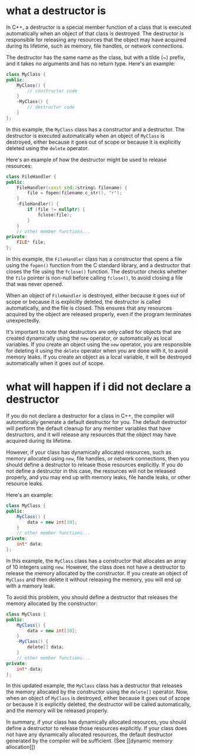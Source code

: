 # what a destructor is

In C++, a destructor is a special member function of a class that is executed automatically when an object of that class is destroyed. The destructor is responsible for releasing any resources that the object may have acquired during its lifetime, such as memory, file handles, or network connections.

The destructor has the same name as the class, but with a tilde (~) prefix, and it takes no arguments and has no return type. Here's an example:
```cpp
class MyClass {
public:
    MyClass() {
        // constructor code
    }
    ~MyClass() {
        // destructor code
    }
};
```
In this example, the `MyClass` class has a constructor and a destructor. The destructor is executed automatically when an object of `MyClass` is destroyed, either because it goes out of scope or because it is explicitly deleted using the `delete` operator.

Here's an example of how the destructor might be used to release resources:
```cpp
class FileHandler {
public:
    FileHandler(const std::string& filename) {
        file = fopen(filename.c_str(), "r");
    }
    ~FileHandler() {
        if (file != nullptr) {
            fclose(file);
        }
    }
    // other member functions...
private:
    FILE* file;
};
```
In this example, the `FileHandler` class has a constructor that opens a file using the `fopen()` function from the C standard library, and a destructor that closes the file using the `fclose()` function. The destructor checks whether the `file` pointer is non-null before calling `fclose()`, to avoid closing a file that was never opened.

When an object of `FileHandler` is destroyed, either because it goes out of scope or because it is explicitly deleted, the destructor is called automatically, and the file is closed. This ensures that any resources acquired by the object are released properly, even if the program terminates unexpectedly.

It's important to note that destructors are only called for objects that are created dynamically using the `new` operator, or automatically as local variables. If you create an object using the `new` operator, you are responsible for deleting it using the `delete` operator when you are done with it, to avoid memory leaks. If you create an object as a local variable, it will be destroyed automatically when it goes out of scope.

# what will happen if i did not declare a destructor 

If you do not declare a destructor for a class in C++, the compiler will automatically generate a default destructor for you. The default destructor will perform the default cleanup for any member variables that have destructors, and it will release any resources that the object may have acquired during its lifetime.

However, if your class has dynamically allocated resources, such as memory allocated using `new`, file handles, or network connections, then you should define a destructor to release those resources explicitly. If you do not define a destructor in this case, the resources will not be released properly, and you may end up with memory leaks, file handle leaks, or other resource leaks.

Here's an example:
```csharp
class MyClass {
public:
    MyClass() {
        data = new int[10];
    }
    // other member functions...
private:
    int* data;
};
```
In this example, the `MyClass` class has a constructor that allocates an array of 10 integers using `new`. However, the class does not have a destructor to release the memory allocated by the constructor. If you create an object of `MyClass` and then delete it without releasing the memory, you will end up with a memory leak.

To avoid this problem, you should define a destructor that releases the memory allocated by the constructor:
```csharp
class MyClass {
public:
    MyClass() {
        data = new int[10];
    }
    ~MyClass() {
        delete[] data;
    }
    // other member functions...
private:
    int* data;
};
```
In this updated example, the `MyClass` class has a destructor that releases the memory allocated by the constructor using the `delete[]` operator. Now, when an object of `MyClass` is destroyed, either because it goes out of scope or because it is explicitly deleted, the destructor will be called automatically, and the memory will be released properly.

In summary, if your class has dynamically allocated resources, you should define a destructor to release those resources explicitly. If your class does not have any dynamically allocated resources, the default destructor generated by the compiler will be sufficient. (See [[dynamic memory allocation]])